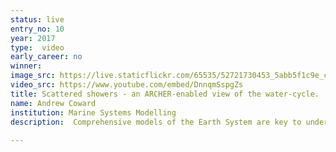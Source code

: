 ```yaml
---
status: live
entry_no: 10
year: 2017
type:  video
early_career: no 
winner: 
image_src: https://live.staticflickr.com/65535/52721730453_5abb5f1c9e_c_d.jpg
video_src: https://www.youtube.com/embed/DnnqmSspgZs
title: Scattered showers - an ARCHER-enabled view of the water-cycle.
name: Andrew Coward
institution: Marine Systems Modelling
description:  Comprehensive models of the Earth System are key to understanding our climate and its variability. The ARCHER supercomputing service provides the capability and capacity for UK scientists to explore the interactions between key components at unprecedented resolutions. The main sequence shows a simulated year from a high resolution, coupled, ocean, sea-ice and atmosphere model. <br />		There is a lot of meteorology and oceanography to observe in the movie. Most evident is the difference in time and space scales between the three components (atmosphere/ocean/sea-ice). At first glance the atmosphere does not appear to be greatly influenced by the ocean conditions (in contrast, it clearly feels the presence of topographic features such as the Rockies). Indeed, in comparison the ocean hardly appears to be moving (but it is). The ocean's influence is more subtle, providing energy to feed atmospheric instability and memory in the system to affect long term variability. 
  
---
```

